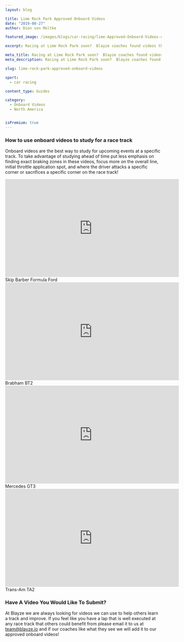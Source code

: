```yaml
---
layout: blog

title: Lime Rock Park Approved Onboard Videos
date: "2019-08-27"
author: Dion von Moltke

featured_image: /images/blogs/car-racing/lime-Approved-Onboard-Videos-compressor.jpg

excerpt: Racing at Lime Rock Park soon?  Blayze coaches found videos they approve of watching to study for this race track!

meta_title: Racing at Lime Rock Park soon?  Blayze coaches found videos they approve of watching to study for this race track!
meta_description: Racing at Lime Rock Park soon?  Blayze coaches found videos they approve of watching to study for this race track!

slug: lime-rock-park-approved-onboard-videos

sport:
  - car racing

content_type: Guides

category:
  - Onboard Videos
  - North America


isPremium: true
---
```


### How to use onboard videos to study for a race track

Onboard videos are the best way to study for upcoming events at a specific track. To take advantage of studying ahead of time put less emphasis on finding exact braking zones in these videos, focus more on the overall line, initial throttle application spot, and where the driver attacks a specific corner or sacrifices a specific corner on the race track!

<iframe title="Blog iFrame" width="560" height="315" src="https://www.youtube.com/embed/lkv-in9IxjI" frameborder="0" allow="accelerometer; autoplay; encrypted-media; gyroscope; picture-in-picture" allowfullscreen></iframe>
Skip Barber Formula Ford

<iframe title="Blog iFrame" width="560" height="315" src="https://www.youtube.com/embed/1dYEosHCFTE" frameborder="0" allow="accelerometer; autoplay; encrypted-media; gyroscope; picture-in-picture" allowfullscreen></iframe>
Brabham BT2

<iframe title="Blog iFrame" width="560" height="315" src="https://www.youtube.com/embed/6xtbzF4XX6s" frameborder="0" allow="accelerometer; autoplay; encrypted-media; gyroscope; picture-in-picture" allowfullscreen></iframe>
Mercedes GT3

<iframe title="Blog iFrame" width="560" height="315" src="https://www.youtube.com/embed/fhbaOYdZlk0" frameborder="0" allow="accelerometer; autoplay; encrypted-media; gyroscope; picture-in-picture" allowfullscreen></iframe>
Trans-Am TA2

### Have A Video You Would Like To Submit?

At Blayze we are always looking for videos we can use to help others learn a track and improve. If you feel like you have a lap that is well executed at any race track that others could benefit from please email it to us at team@blayze.io and if our coaches like what they see we will add it to our approved onboard videos!
